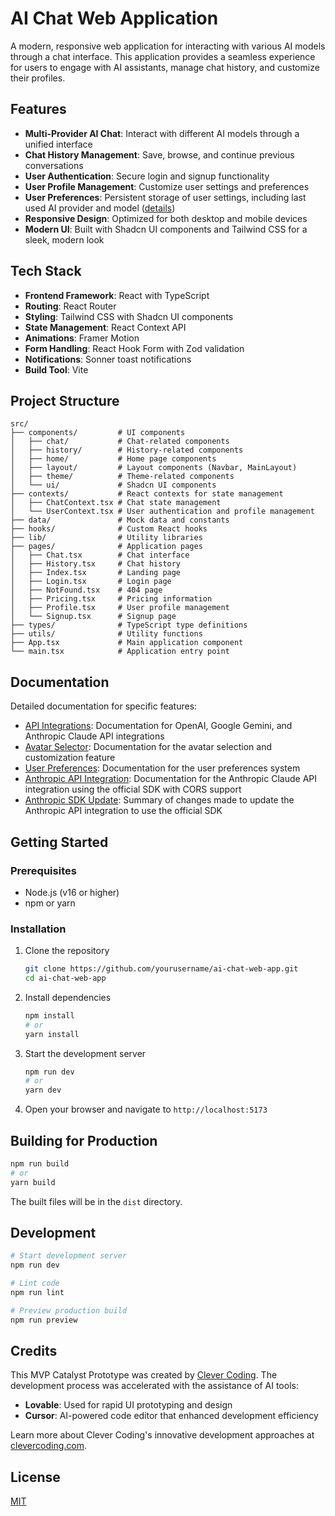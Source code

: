 # AI Chat Web Application

A modern, responsive web application for interacting with various AI models through a chat interface. This application provides a seamless experience for users to engage with AI assistants, manage chat history, and customize their profiles.

## Features

- **Multi-Provider AI Chat**: Interact with different AI models through a unified interface
- **Chat History Management**: Save, browse, and continue previous conversations
- **User Authentication**: Secure login and signup functionality
- **User Profile Management**: Customize user settings and preferences
- **User Preferences**: Persistent storage of user settings, including last used AI provider and model ([details](README-user-preferences.md))
- **Responsive Design**: Optimized for both desktop and mobile devices
- **Modern UI**: Built with Shadcn UI components and Tailwind CSS for a sleek, modern look

## Tech Stack

- **Frontend Framework**: React with TypeScript
- **Routing**: React Router
- **Styling**: Tailwind CSS with Shadcn UI components
- **State Management**: React Context API
- **Animations**: Framer Motion
- **Form Handling**: React Hook Form with Zod validation
- **Notifications**: Sonner toast notifications
- **Build Tool**: Vite

## Project Structure

```
src/
├── components/         # UI components
│   ├── chat/           # Chat-related components
│   ├── history/        # History-related components
│   ├── home/           # Home page components
│   ├── layout/         # Layout components (Navbar, MainLayout)
│   ├── theme/          # Theme-related components
│   └── ui/             # Shadcn UI components
├── contexts/           # React contexts for state management
│   ├── ChatContext.tsx # Chat state management
│   └── UserContext.tsx # User authentication and profile management
├── data/               # Mock data and constants
├── hooks/              # Custom React hooks
├── lib/                # Utility libraries
├── pages/              # Application pages
│   ├── Chat.tsx        # Chat interface
│   ├── History.tsx     # Chat history
│   ├── Index.tsx       # Landing page
│   ├── Login.tsx       # Login page
│   ├── NotFound.tsx    # 404 page
│   ├── Pricing.tsx     # Pricing information
│   ├── Profile.tsx     # User profile management
│   └── Signup.tsx      # Signup page
├── types/              # TypeScript type definitions
├── utils/              # Utility functions
├── App.tsx             # Main application component
└── main.tsx            # Application entry point
```

## Documentation

Detailed documentation for specific features:

- [API Integrations](README-api-integrations.md): Documentation for OpenAI, Google Gemini, and Anthropic Claude API integrations
- [Avatar Selector](README-avatar-selector.md): Documentation for the avatar selection and customization feature
- [User Preferences](README-user-preferences.md): Documentation for the user preferences system
- [Anthropic API Integration](README-anthropic-proxy.md): Documentation for the Anthropic Claude API integration using the official SDK with CORS support
- [Anthropic SDK Update](README-anthropic-sdk-update.md): Summary of changes made to update the Anthropic API integration to use the official SDK

## Getting Started

### Prerequisites

- Node.js (v16 or higher)
- npm or yarn

### Installation

1. Clone the repository
   ```bash
   git clone https://github.com/yourusername/ai-chat-web-app.git
   cd ai-chat-web-app
   ```

2. Install dependencies
   ```bash
   npm install
   # or
   yarn install
   ```

3. Start the development server
   ```bash
   npm run dev
   # or
   yarn dev
   ```

4. Open your browser and navigate to `http://localhost:5173`

## Building for Production

```bash
npm run build
# or
yarn build
```

The built files will be in the `dist` directory.

## Development

```bash
# Start development server
npm run dev

# Lint code
npm run lint

# Preview production build
npm run preview
```

## Credits

This MVP Catalyst Prototype was created by [Clever Coding](https://clevercoding.com). The development process was accelerated with the assistance of AI tools:

- **Lovable**: Used for rapid UI prototyping and design
- **Cursor**: AI-powered code editor that enhanced development efficiency

Learn more about Clever Coding's innovative development approaches at [clevercoding.com](https://clevercoding.com).

## License

[MIT](LICENSE)
